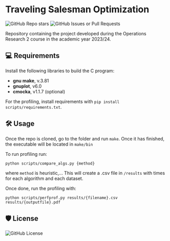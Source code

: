 # Traveling Salesman Optimization
![GitHub Repo stars](https://img.shields.io/github/stars/enricobolzonello/TravellingSalesmanOptimization?style=for-the-badge&logo=github)
![GitHub Issues or Pull Requests](https://img.shields.io/github/issues/enricobolzonello/TravellingSalesmanOptimization?style=for-the-badge&logo=github)



Repository containing the project developed during the Operations Research 2 course in the academic year 2023/24.

## 💻 Requirements 
Install the following libraries to build the C program:
*   **gnu make**, v.3.81
*   **gnuplot**, v6.0
*   **cmocka**, v1.1.7 (optional)

For the profiling, install requirements with ```pip install scripts/requirements.txt```. 

## 🛠️ Usage
Once the repo is cloned, go to the folder and run ```make```. Once it has finished, the executable will be located in ```make/bin```

To run profiling run:
```
python scripts/compare_algs.py {method}
```
where ```method``` is heuristic,... This will create a .csv file in ```/results``` with times for each algorithm and each dataset.

Once done, run the profiling with:
```
python scripts/perfprof.py results/{filename}.csv results/{outputfile}.pdf
```

## 🛡️ License

![GitHub License](https://img.shields.io/github/license/enricobolzonello/TravellingSalesmanOptimization?style=for-the-badge)

